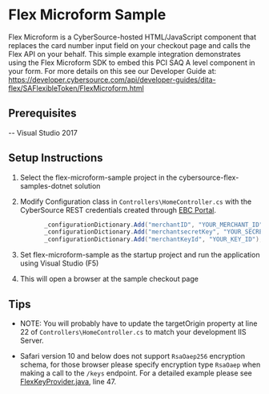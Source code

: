 # Flex Microform Sample

Flex Microform is a CyberSource-hosted HTML/JavaScript component that replaces the card number input field on your checkout page and calls the Flex API on your behalf. This simple example integration demonstrates using the Flex Microform SDK to embed this PCI SAQ A level component in your form. For more details on this see our Developer Guide at:  https://developer.cybersource.com/api/developer-guides/dita-flex/SAFlexibleToken/FlexMicroform.html

## Prerequisites

-- Visual Studio 2017

## Setup Instructions

1. Select the flex-microform-sample project in the cybersource-flex-samples-dotnet solution

2. Modify Configuration class in `Controllers\HomeController.cs` with the CyberSource REST credentials created through [EBC Portal](https://ebc2test.cybersource.com/).

  ```csharp
            _configurationDictionary.Add("merchantID", "YOUR_MERCHANT_ID");
            _configurationDictionary.Add("merchantsecretKey", "YOUR_SECRET_KEY");
            _configurationDictionary.Add("merchantKeyId", "YOUR_KEY_ID");
  ```

3. Set flex-microform-sample as the startup project and run the application using Visual Studio (F5)
  
4. This will open a browser at the sample checkout page

## Tips

- NOTE: You will probably have to update the targetOrigin property at line 22 of `Controllers\HomeController.cs` to match your development IIS Server.

- Safari version 10 and below does not support `RsaOaep256` encryption schema, for those browser please specify encryption type `RsaOaep` when making a call to the `/keys` endpoint.  For a detailed example please see [FlexKeyProvider.java](./src/main/java/com.cybersource/example/FlexKeyProvider.java), line 47.
